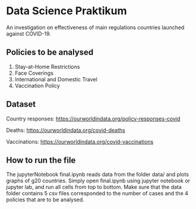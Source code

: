 # Data Science Praktikum

An investigation on effectiveness of main regulations countries launched against COVID-19.

## Policies to be analysed

1. Stay-at-Home Restrictions
2. Face Coverings
3. International and Domestic Travel
4. Vaccination Policy

## Dataset

Country responses: https://ourworldindata.org/policy-responses-covid

Deaths: https://ourworldindata.org/covid-deaths

Vaccinations: https://ourworldindata.org/covid-vaccinations

## How to run the file

The jupyterNotebook final.ipynb reads data from the folder data/ and plots graphs of g20 countries. Simply open final.ipynb using jupyter notebook or jupyter lab, and run all cells from top to bottom. Make sure that the data folder contains 5 csv files corresponded to the number of cases and the 4 policies that are to be analysed.
